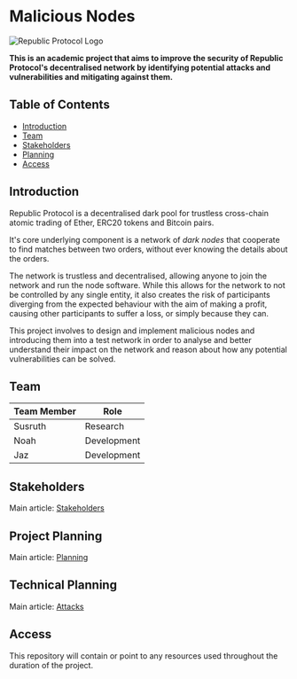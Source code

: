 # Malicious Nodes
![Republic Protocol Logo](https://republicprotocol.github.io/files/logo/128x128.png)

**This is an academic project that aims to improve the security of Republic Protocol's decentralised network by identifying potential attacks and vulnerabilities and mitigating against them.**

## Table of Contents

  * [Introduction](#introduction)
  * [Team](#team)
  * [Stakeholders](#stakeholders)
  * [Planning](#planning)
  * [Access](#access)


## Introduction

Republic Protocol is a decentralised dark pool for trustless cross-chain atomic trading of Ether, ERC20 tokens and Bitcoin pairs.

It's core underlying component is a network of *dark nodes* that cooperate to find matches between two orders, without ever knowing the details about the orders.

The network is trustless and decentralised, allowing anyone to join the network and run the node software. While this allows for the network to not be controlled by any single entity, it also creates the risk of participants diverging from the expected behaviour with the aim of making a profit, causing other participants to suffer a loss, or simply because they can.

This project involves to design and implement malicious nodes and introducing them into a test network in order to analyse and better understand their impact on the network and reason about how any potential vulnerabilities can be solved.
 
## Team

| Team Member | Role        | 
| ------------| ------------| 
| Susruth     | Research    |
| Noah        | Development | 
| Jaz         | Development | 


## Stakeholders

Main article: [Stakeholders](./documentation/stakeholders.md)

## Project Planning

Main article: [Planning](./documentation/planning.md)

## Technical Planning

Main article: [Attacks](./documentation/attacks.md)

## Access

This repository will contain or point to any resources used throughout the duration of the project.